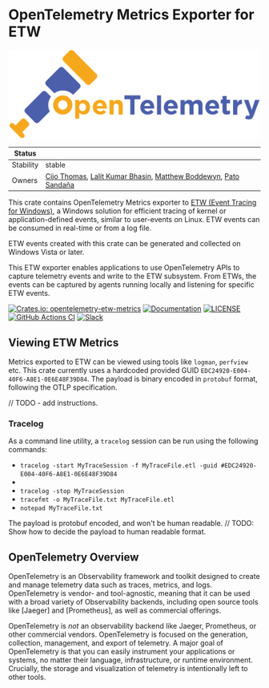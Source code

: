 # OpenTelemetry Metrics Exporter for ETW

![OpenTelemetry — An observability framework for cloud-native software.][splash]

[splash]: https://raw.githubusercontent.com/open-telemetry/opentelemetry-rust/main/assets/logo-text.png

| Status        |           |
| ------------- |-----------|
| Stability     | stable    |
| Owners        | [Cijo Thomas](https://github.com/cijothomas), [Lalit Kumar Bhasin](https://github.com/lalitb), [Matthew Boddewyn](https://github.com/mattbodd), [Pato Sandaña](https://github.com/psandana)|

This crate contains OpenTelemetry Metrics exporter to
[ETW (Event Tracing for Windows)](https://learn.microsoft.com/en-us/windows-hardware/drivers/devtest/event-tracing-for-windows--etw-), a Windows solution
for efficient tracing of kernel or application-defined events, similar to user-events on Linux.
ETW events can be consumed in real-time or from a log file.

ETW events created with this crate can be generated and collected on Windows Vista or later.

This ETW exporter enables applications to use OpenTelemetry APIs to capture telemetry events and write to the ETW subsystem. From ETWs, the events can be
captured by agents running locally and listening for specific ETW events.

[![Crates.io: opentelemetry-etw-metrics](https://img.shields.io/crates/v/opentelemetry-etw-metrics.svg)](https://crates.io/crates/opentelemetry-etw-metrics)
[![Documentation](https://docs.rs/opentelemetry-etw-metrics/badge.svg)](https://docs.rs/opentelemetry-etw-metrics)
[![LICENSE](https://img.shields.io/crates/l/opentelemetry-etw-metrics)](./LICENSE)
[![GitHub Actions CI](https://github.com/open-telemetry/opentelemetry-rust-contrib/workflows/CI/badge.svg)](https://github.com/open-telemetry/opentelemetry-rust-contrib/actions?query=workflow%3ACI+branch%3Amain)
[![Slack](https://img.shields.io/badge/slack-@cncf/otel/rust-brightgreen.svg?logo=slack)](https://cloud-native.slack.com/archives/C03GDP0H023)

## Viewing ETW Metrics

Metrics exported to ETW can be viewed using tools like `logman`, `perfview` etc. This crate currently uses
a hardcoded provided GUID `EDC24920-E004-40F6-A8E1-0E6E48F39D84`. The payload is binary encoded in `protobuf`
format, following the OTLP specification.

// TODO - add instructions.

### Tracelog
As a command line utility, a `tracelog` session can be run using the following commands:
- `tracelog -start MyTraceSession -f MyTraceFile.etl -guid #EDC24920-E004-40F6-A8E1-0E6E48F39D84`
- <run Rust code to emit ETW events>
- `tracelog -stop MyTraceSession`
- `tracefmt -o MyTraceFile.txt MyTraceFile.etl`
- `notepad MyTraceFile.txt`

The payload is protobuf encoded, and won't be human readable. // TODO: Show how
to decide the payload to human readable format.

## OpenTelemetry Overview

OpenTelemetry is an Observability framework and toolkit designed to create and
manage telemetry data such as traces, metrics, and logs. OpenTelemetry is
vendor- and tool-agnostic, meaning that it can be used with a broad variety of
Observability backends, including open source tools like [Jaeger] and
[Prometheus], as well as commercial offerings.

OpenTelemetry is *not* an observability backend like Jaeger, Prometheus, or other
commercial vendors. OpenTelemetry is focused on the generation, collection,
management, and export of telemetry. A major goal of OpenTelemetry is that you
can easily instrument your applications or systems, no matter their language,
infrastructure, or runtime environment. Crucially, the storage and visualization
of telemetry is intentionally left to other tools.